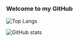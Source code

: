 ### Welcome to my GitHub

<!--
**CenzOh/CenzOh** is a ✨ _special_ ✨ repository because its `README.md` (this file) appears on your GitHub profile.

Here are some ideas to get you started:

- 🔭 I’m currently working on ...
- 🌱 I’m currently learning ...
- 👯 I’m looking to collaborate on ...
- 🤔 I’m looking for help with ...
- 💬 Ask me about ...
- 📫 How to reach me: ...
- 😄 Pronouns: ...
- ⚡ Fun fact: ...
-->

![Top Langs](https://github-readme-stats-bice-gamma-30.vercel.app/api/top-langs/?username=CenzOh&layout=compact&theme=darcula)

![GitHub stats](https://github-readme-stats-bice-gamma-30.vercel.app/api?username=CenzOh&show_icons=true&theme=darcula)


